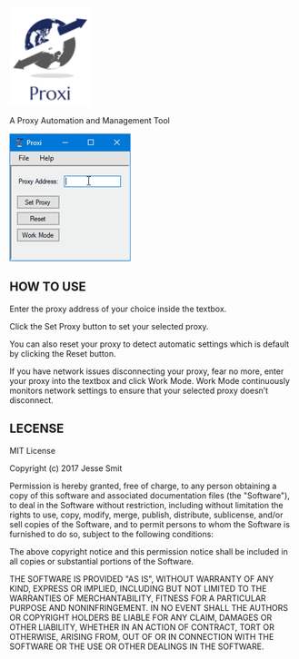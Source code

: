 ![Alt Text](https://github.com/jessedavidsmit/Proxi/blob/master/proxy/Proxy/bin/Debug/Image%2070.png)

A Proxy Automation and Management Tool

![Alt Text](https://github.com/jessedavidsmit/Proxi/blob/master/Proxy/proxi_screenshot.gif)

## HOW TO USE
Enter the proxy address of your choice inside the textbox. 

Click the Set Proxy button to set your selected proxy.

You can also reset your proxy to detect automatic settings which is default by clicking the Reset button.

If you have network issues disconnecting your proxy, fear no more, enter your proxy into the textbox and click Work Mode. Work Mode continuously monitors network settings to ensure that your selected proxy doesn’t disconnect. 


## LECENSE
MIT License

Copyright (c) 2017 Jesse Smit

Permission is hereby granted, free of charge, to any person obtaining a copy
of this software and associated documentation files (the "Software"), to deal
in the Software without restriction, including without limitation the rights
to use, copy, modify, merge, publish, distribute, sublicense, and/or sell
copies of the Software, and to permit persons to whom the Software is
furnished to do so, subject to the following conditions:

The above copyright notice and this permission notice shall be included in all
copies or substantial portions of the Software.

THE SOFTWARE IS PROVIDED "AS IS", WITHOUT WARRANTY OF ANY KIND, EXPRESS OR
IMPLIED, INCLUDING BUT NOT LIMITED TO THE WARRANTIES OF MERCHANTABILITY,
FITNESS FOR A PARTICULAR PURPOSE AND NONINFRINGEMENT. IN NO EVENT SHALL THE
AUTHORS OR COPYRIGHT HOLDERS BE LIABLE FOR ANY CLAIM, DAMAGES OR OTHER
LIABILITY, WHETHER IN AN ACTION OF CONTRACT, TORT OR OTHERWISE, ARISING FROM,
OUT OF OR IN CONNECTION WITH THE SOFTWARE OR THE USE OR OTHER DEALINGS IN THE
SOFTWARE.
